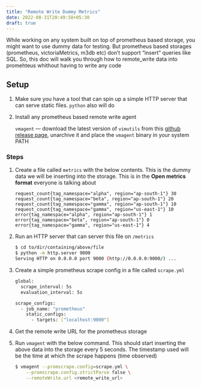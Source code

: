 ```yaml
---
title: "Remote Write Dummy Metrics"
date: 2022-08-31T20:49:58+05:30
draft: true
---
```


While working on any system built on top of prometheus based storage, you might want to use dummy data for testing. But prometheus based storages (prometheus, victoriaMetrics, m3db etc) don’t support “insert” queries like SQL. So, this doc will walk you through how to remote_write data into promehteus whithout having to write any code

## Setup

1. Make sure you have a tool that can spin up a simple HTTP server that can serve static files. `python` also will do
2. Install any prometheus based remote write agent 
    
    `vmagent` — download the latest version of `vimutils` from this [github release page](https://github.com/VictoriaMetrics/VictoriaMetrics/releases), unarchive it and place the `vmagent` binary in your system PATH
    

### Steps

1. Create a file called `metrics` with the below contents. This is the dummy data we will be inserting into the storage. This is in the **Open metrics format** everyone is talking about
    
    ```
    request_count{tag_namespace="alpha", region="ap-south-1"} 30
    request_count{tag_namespace="beta", region="ap-south-1"} 20
    request_count{tag_namespace="gamma", region="ap-south-1"} 10
    request_count{tag_namespace="gamma", region="us-east-1"} 10
    error{tag_namespace="alpha", region="ap-south-1"} 1
    error{tag_namespace="beta", region="ap-south-1"} 0
    error{tag_namespace="gamma", region="us-east-1"} 4
    ```
    
2. Run an HTTP server that can server this file on `/metrics`
    
    ```bash
    $ cd to/dir/containing/above/file
    $ python -m http.server 9000
    Serving HTTP on 0.0.0.0 port 9000 (http://0.0.0.0:9000/) ...
    ```
    
3. Create a simple prometheus scrape config in a file called `scrape.yml`
    
    ```bash
    global:
      scrape_interval: 5s
      evaluation_interval: 5s
    
    scrape_configs:
      - job_name: "prometheus"
        static_configs:
          - targets: ["localhost:9000"]
    ```
    
4. Get the remote write URL for the prometheus storage
5. Run `vmagent` with the below command. This should start inserting the above data into the storage every 5 seconds. The timestamp used will be the time at which the scrape happens (time observed)
    
    ```bash
    $ vmagent --promscrape.config=scrape.yml \
    	--promscrape.config.strictParse false \
    	--remoteWrite.url <remote_write_url>
    ```
